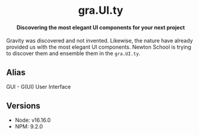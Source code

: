 <!-- markdownlint-disable-next-line -->
<h1 align="center">gra.UI.ty</h1>
<h4 align="center">Discovering the most elegant UI components for your next project</h4>

Gravity was discovered and not invented. Likewise, the nature have already provided us with the most elegant UI
components. Newton School is trying to discover them and ensemble them in the `gra.UI.ty`.

## Alias

GUI - G(UI) User Interface

## Versions

- Node: v16.16.0
- NPM: 9.2.0
